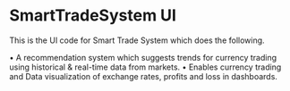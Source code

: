 # SmartTradeSystem UI

This is the UI code for Smart Trade System which does the following.

•	A recommendation system which suggests trends for currency trading using historical & real-time data from markets.
•	Enables currency trading and Data visualization of exchange rates, profits and loss in dashboards.
